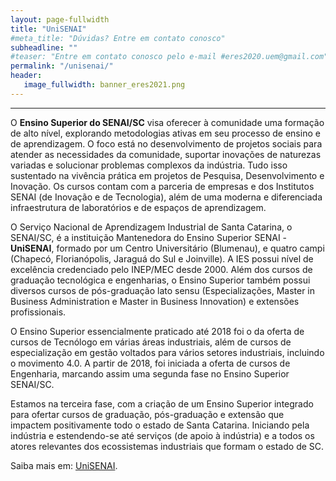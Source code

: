 ```yaml
---
layout: page-fullwidth
title: "UniSENAI"
#meta_title: "Dúvidas? Entre em contato conosco"
subheadline: ""
#teaser: "Entre em contato conosco pelo e-mail #eres2020.uem@gmail.com"
permalink: "/unisenai/"
header:
   image_fullwidth: banner_eres2021.png
---
```

<hr>

<p>O <strong>Ensino Superior do SENAI/SC</strong> visa oferecer à comunidade uma formação de alto nível, explorando metodologias ativas em seu processo de ensino e de aprendizagem. O foco está no desenvolvimento de projetos sociais para atender as necessidades da comunidade, suportar inovações de naturezas variadas e solucionar problemas complexos da indústria. Tudo isso sustentado na vivência prática em projetos de Pesquisa, Desenvolvimento e Inovação. Os cursos contam com a parceria de empresas e dos Institutos SENAI (de Inovação e de Tecnologia), além de uma moderna e diferenciada infraestrutura de laboratórios e de espaços de aprendizagem.</p>

<p>O Serviço Nacional de Aprendizagem Industrial de Santa Catarina, o SENAI/SC, é a instituição Mantenedora do Ensino Superior SENAI - <strong>UniSENAI</strong>, formado por um Centro Universitário (Blumenau), e quatro campi (Chapecó, Florianópolis, Jaraguá do Sul e Joinville). A IES possui nível de excelência credenciado pelo INEP/MEC desde 2000. Além dos cursos de graduação tecnológica e engenharias, o Ensino Superior também possui diversos cursos de pós-graduação lato sensu (Especializações, Master in Business Administration e Master in Business Innovation) e extensões profissionais.</p>
 
<p>O Ensino Superior essencialmente praticado até 2018 foi o da oferta de cursos de Tecnólogo em várias áreas industriais, além de cursos de especialização em gestão voltados para vários setores industriais, incluindo o movimento 4.0. A partir de 2018, foi iniciada a oferta de cursos de Engenharia, marcando assim uma segunda fase no Ensino Superior SENAI/SC.</p>
 
<p>Estamos na terceira fase, com a criação de um Ensino Superior integrado para ofertar cursos de graduação, pós-graduação e extensão que impactem positivamente todo o estado de Santa Catarina. Iniciando pela indústria e estendendo-se até serviços (de apoio à indústria) e a todos os atores relevantes dos ecossistemas industriais que formam o estado de SC.</p>

<p>Saiba mais em: <a href="https://faculdadesenaisc.com.br/sobre_nos/">UniSENAI</a>.
